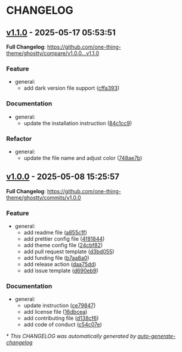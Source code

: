 # CHANGELOG

## [v1.1.0](https://github.com/one-thing-theme/ghostty/releases/tag/v1.1.0) - 2025-05-17 05:53:51

**Full Changelog**: https://github.com/one-thing-theme/ghostty/compare/v1.0.0...v1.1.0

### Feature

- general:
  - add dark version file support ([cffa393](https://github.com/one-thing-theme/ghostty/commit/cffa3939fdaf2a3229d19d770497d5c834bc1ab2))

### Documentation

- general:
  - update the installation instruction ([84c1cc9](https://github.com/one-thing-theme/ghostty/commit/84c1cc94ef4287344f4b920618cb090df4fa2b86))

### Refactor

- general:
  - update the file name and adjust color ([748ae7b](https://github.com/one-thing-theme/ghostty/commit/748ae7be1e59d28607366fcf916759b6926fa6d0))

## [v1.0.0](https://github.com/one-thing-theme/ghostty/releases/tag/v1.0.0) - 2025-05-08 15:25:57

**Full Changelog**: https://github.com/one-thing-theme/ghostty/commits/v1.0.0

### Feature

- general:
  - add readme file ([a855c1f](https://github.com/one-thing-theme/ghostty/commit/a855c1ff1c2bf939523554f83a016c961594820b))
  - add prettier config file ([4f81844](https://github.com/one-thing-theme/ghostty/commit/4f81844fa78ccfe16c570e98cb3bc541ef219972))
  - add theme config file ([24cbf82](https://github.com/one-thing-theme/ghostty/commit/24cbf82080944ab9896dc966a0bbd0166cd11819))
  - add pull request template ([d3bd055](https://github.com/one-thing-theme/ghostty/commit/d3bd0550aa3224a1dd6b39992e49f80e49eb3d4d))
  - add funding file ([b7aa8a0](https://github.com/one-thing-theme/ghostty/commit/b7aa8a0ec0400790a1216ad3b598eaf77566ab43))
  - add release action ([daa75dd](https://github.com/one-thing-theme/ghostty/commit/daa75ddbcaf49962ab67d7067f75b71ea9bc1af4))
  - add issue template ([d690eb9](https://github.com/one-thing-theme/ghostty/commit/d690eb928d74043f2645d633ea3a33587508a5f7))

### Documentation

- general:
  - update instruction ([ce79847](https://github.com/one-thing-theme/ghostty/commit/ce79847e5d81728f00f726b8a9ac7358ba22a019))
  - add license file ([16dbcea](https://github.com/one-thing-theme/ghostty/commit/16dbceadf7a8f2c574c24adb59364e19931724b0))
  - add contributing file ([d138cf6](https://github.com/one-thing-theme/ghostty/commit/d138cf6d904b4db6cedc6593cbc519a30f151a58))
  - add code of conduct ([c54c07e](https://github.com/one-thing-theme/ghostty/commit/c54c07ec10105732aacf7967854a68a1e1d85655))

\* *This CHANGELOG was automatically generated by [auto-generate-changelog](https://github.com/BobAnkh/auto-generate-changelog)*
